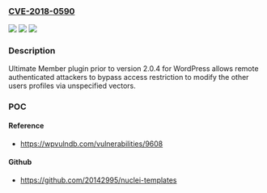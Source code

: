 ### [CVE-2018-0590](https://cve.mitre.org/cgi-bin/cvename.cgi?name=CVE-2018-0590)
![](https://img.shields.io/static/v1?label=Product&message=Ultimate%20Member&color=blue)
![](https://img.shields.io/static/v1?label=Version&message=n%2Fa&color=blue)
![](https://img.shields.io/static/v1?label=Vulnerability&message=Fails%20to%20restrict%20access&color=brighgreen)

### Description

Ultimate Member plugin prior to version 2.0.4 for WordPress allows remote authenticated attackers to bypass access restriction to modify the other users profiles via unspecified vectors.

### POC

#### Reference
- https://wpvulndb.com/vulnerabilities/9608

#### Github
- https://github.com/20142995/nuclei-templates

